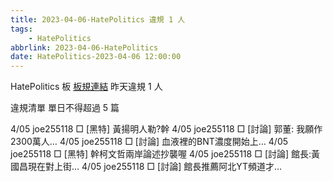 ```yaml
---
title: 2023-04-06-HatePolitics 違規 1 人
tags:
    - HatePolitics
abbrlink: 2023-04-06-HatePolitics
date: HatePolitics-2023-04-06 12:00:00
---
```

HatePolitics 板 [板規連結](https://www.ptt.cc/bbs/HatePolitics/M.1617115262.A.D60.html)
昨天違規 1 人
<!-- more -->

違規清單
單日不得超過 5 篇

4/05 joe255118 □ [黑特] 黃揚明人勒?幹
4/05 joe255118 □ [討論] 郭董: 我願作2300萬人…
4/05 joe255118 □ [討論] 血液裡的BNT濃度開始上…
4/05 joe255118 □ [黑特] 幹柯文哲兩岸論述抄襲喔
4/05 joe255118 □ [討論] 館長:黃國昌現在對上街…
4/05 joe255118 □ [討論] 館長推薦阿北YT頻道才…